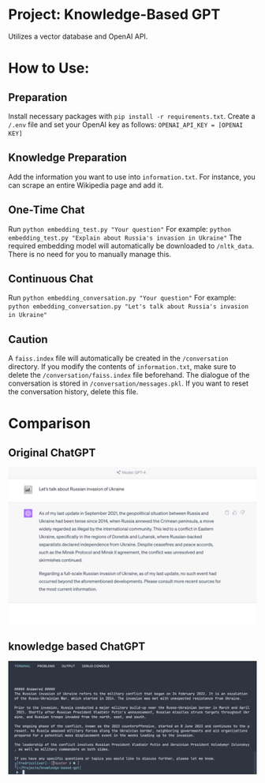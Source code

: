 # Project: Knowledge-Based GPT
Utilizes a vector database and OpenAI API.

# How to Use:

## Preparation
Install necessary packages with `pip install -r requirements.txt`.
Create a `/.env` file and set your OpenAI key as follows: `OPENAI_API_KEY = [OPENAI KEY]`

## Knowledge Preparation
Add the information you want to use into `information.txt`. For instance, you can scrape an entire Wikipedia page and add it.

## One-Time Chat
Run `python embedding_test.py "Your question"` For example: `python embedding_test.py "Explain about Russia's invasion in Ukraine"`
The required embedding model will automatically be downloaded to `/nltk_data`. There is no need for you to manually manage this.

## Continuous Chat
Run `python embedding_conversation.py "Your question"` For example: `python embedding_conversation.py "Let's talk about Russia's invasion in Ukraine"`

## Caution
A `faiss.index` file will automatically be created in the `/conversation` directory. If you modify the contents of `information.txt`, make sure to delete the `/conversation/faiss.index` file beforehand.
The dialogue of the conversation is stored in `/conversation/messages.pkl`. If you want to reset the conversation history, delete this file.




# Comparison

## Original ChatGPT
![ChatGPT](./images/original%20chatgpt.png)

## knowledge based ChatGPT
![ChatGPT](./images/informed%20chatgpt.png)